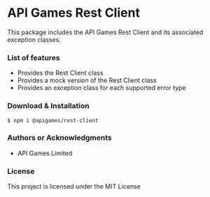 API Games Rest Client
=====================

This package includes the API Games Rest Client and its associated exception classes.

### List of features

*   Provides the Rest Client class
*   Provides a mock version of the Rest Client class
*   Provides an exception class for each supported error type

### Download & Installation

```shell 
$ npm i @apigames/rest-client
```

### Authors or Acknowledgments

*   API Games Limited

### License

This project is licensed under the MIT License
